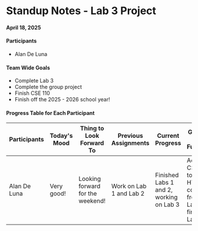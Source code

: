 # Standup Notes - Lab 3 Project


#### April 18, 2025 

#### Participants
- Alan De Luna

#### Team Wide Goals
- Complete Lab 3
- Complete the group project
- Finish CSE 110
- Finish off the 2025 - 2026 school year!

#### Progress Table for Each Participant

| Participants | Today's Mood | Thing to Look Forward To | Previous Assignments | Current Progress | Goals in Future | 
|--------------|--------------|--------------|--------------|--------------|--------------|
| Alan De Luna | Very good! | Looking forward for the weekend! | Work on Lab 1 and Lab 2 | Finished Labs 1 and 2, working on Lab 3 | Add CSS to my HTML code from Lab 2, finish Lab 3 | 


